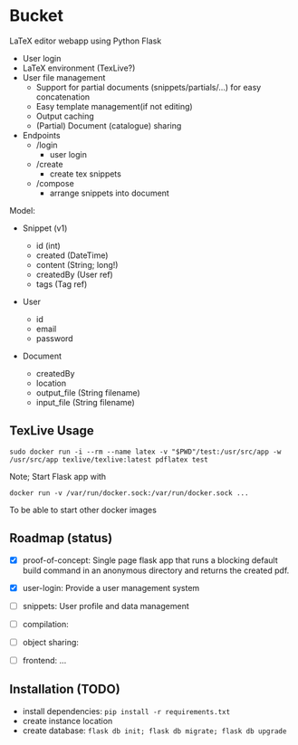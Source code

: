 # Bucket

LaTeX editor webapp using Python Flask

 - User login
 - LaTeX environment (TexLive?)
 - User file management
   - Support for partial documents (snippets/partials/...) for easy concatenation
   - Easy template management(if not editing)
   - Output caching
   - (Partial) Document (catalogue) sharing
 - Endpoints
   - /login
     - user login
   - /create
     - create tex snippets
   - /compose
     - arrange snippets into document

Model:
  - Snippet (v1)
    - id (int)
    - created (DateTime)
    - content (String; long!)
    - createdBy (User ref)
    - tags (Tag ref)

  - User
    - id
    - email
    - password

  - Document
    - createdBy
    - location
    - output_file (String filename)
    - input_file (String filename)
    

## TexLive Usage
```
sudo docker run -i --rm --name latex -v "$PWD"/test:/usr/src/app -w /usr/src/app texlive/texlive:latest pdflatex test
```

Note; Start Flask app with

```
docker run -v /var/run/docker.sock:/var/run/docker.sock ...
```
To be able to start other docker images


## Roadmap (status)
 - [x] proof-of-concept: Single page flask app that runs a blocking default build command in an anonymous directory and returns the created pdf.
 - [x] user-login: Provide a user management system
 - [ ] snippets: User profile and data management
 - [ ] compilation:
 - [ ] object sharing:
 - [ ] frontend: ...


## Installation (TODO)
 - install dependencies: `pip install -r requirements.txt`
 - create instance location
 - create database: `flask db init; flask db migrate; flask db upgrade`